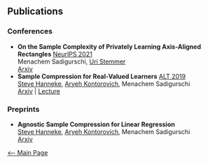 ## Publications
### Conferences
- **On the Sample Complexity of Privately Learning Axis-Aligned Rectangles** [NeurIPS 2021](https://nips.cc/)  
  Menachem Sadigurschi, [Uri Stemmer](https://www.uri.co.il/)  
  [Arxiv](https://arxiv.org/abs/2107.11526)  
- **Sample Compression for Real-Valued Learners** [ALT 2019](http://alt2019.algorithmiclearningtheory.org/)  
  [Steve Hanneke](http://www.stevehanneke.com/), [Aryeh Kontorovich](https://www.cs.bgu.ac.il/~karyeh/), Menachem Sadigurschi  
  [Arxiv](https://arxiv.org/abs/1805.08254) | [Lecture](https://www.youtube.com/watch?v=ueEvY4Ws0l4)

### Preprints
- **Agnostic Sample Compression for Linear Regression**  
[Steve Hanneke](http://www.stevehanneke.com/), [Aryeh Kontorovich](https://www.cs.bgu.ac.il/~karyeh/), Menachem Sadigurschi  
[Arxiv](https://arxiv.org/abs/1810.01864)


[<-- Main Page](README.md)
